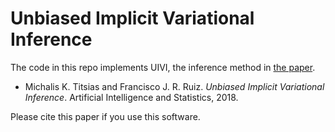 # Unbiased Implicit Variational Inference

The code in this repo implements UIVI, the inference method in [the paper](https://arxiv.org/abs/1808.02078 "Arxiv paper").

+ Michalis K. Titsias and Francisco J. R. Ruiz. *Unbiased Implicit Variational Inference*. Artificial Intelligence and Statistics, 2018.

Please cite this paper if you use this software.

